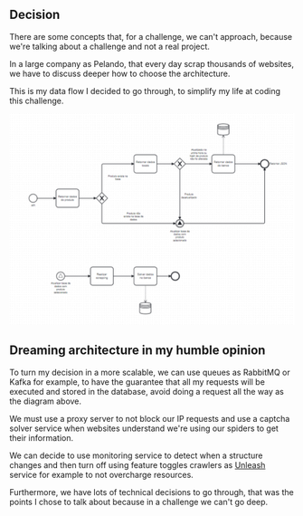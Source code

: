 ## Decision

There are some concepts that, for a challenge, we can't approach, because we're talking about a challenge and not a real project. 

In a large company as Pelando, that every day scrap thousands of websites, we have to discuss deeper how to choose the architecture.

This is my data flow I decided to go through, to simplify my life at coding this challenge.

![Diagram]( ./images/BPMN.png "Title")


## Dreaming architecture in my humble opinion

 To turn my decision in a more scalable, we can use queues as RabbitMQ or Kafka for example, to  have the guarantee that all my requests will be executed and stored in the database, avoid doing a request all the way as the diagram above.

We must use a proxy server to not block our IP requests and use a captcha solver service when websites understand we're using our spiders to get their information.

We can decide to use monitoring service to detect when a structure changes and then turn off using feature toggles crawlers as [Unleash](https://www.getunleash.io/) service for example to not overcharge resources.

Furthermore, we have lots of technical decisions to go through, that was the points I chose to talk about because in a challenge we can't go deep.
